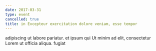 ```yaml
---
date: 2017-03-31
type: event
cancelled: true
title: in Excepteur exercitation dolore veniam, esse tempor
---
```

adipiscing ut labore pariatur. et ipsum qui Ut minim ad elit, consectetur Lorem ut officia aliqua. fugiat
